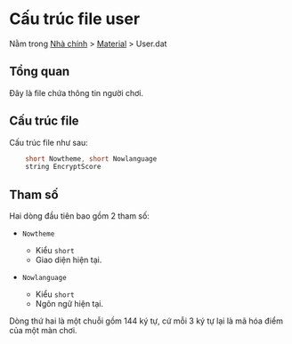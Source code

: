 # Cấu trúc file user

Nằm trong [Nhà chính](../../Introduce.md) > [Material](../../Material.md) > User.dat

## Tổng quan

Đây là file chứa thông tin người chơi.

## Cấu trúc file

Cấu trúc file như sau:

```cpp
    short Nowtheme, short Nowlanguage
    string EncryptScore
```

## Tham số

Hai dòng đầu tiên bao gồm 2 tham số:

- `Nowtheme`
  - Kiểu `short`
  - Giao diện hiện tại.

- `Nowlanguage`
  - Kiểu `short`
  - Ngôn ngữ hiện tại.

Dòng thứ hai là một chuỗi gồm 144 ký tự, cứ mỗi 3 ký tự lại là mã hóa điểm của một màn chơi.
